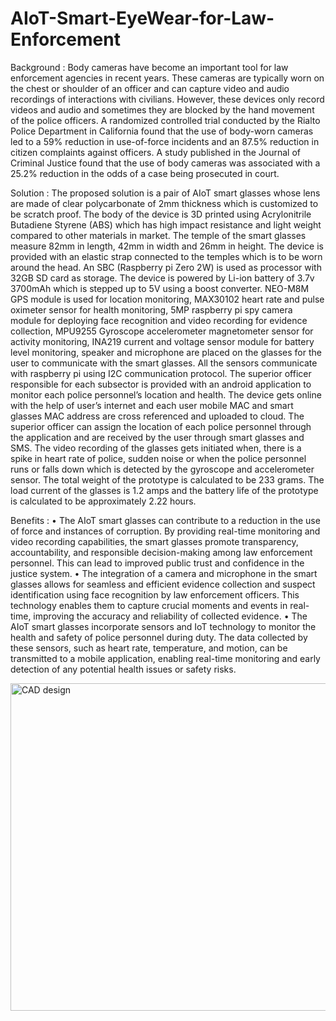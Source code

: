 # AIoT-Smart-EyeWear-for-Law-Enforcement
Background :
Body cameras have become an important tool for law enforcement agencies in recent years. These cameras are typically worn on the chest or shoulder of an officer and can capture video
and audio recordings of interactions with civilians. However, these devices only record videos and audio and sometimes they are blocked by the hand movement of the police officers. 
A randomized controlled trial conducted by the Rialto Police Department in California found that the use of body-worn cameras led to a 59% reduction in use-of-force incidents and an 
87.5% reduction in citizen complaints against officers. A study published in the Journal of Criminal Justice found that the use of body cameras was associated with a 25.2% reduction 
in the odds of a case being prosecuted in court. 

Solution :
The proposed solution is a pair of AIoT smart glasses whose lens are made of clear polycarbonate of 2mm thickness which is customized to be scratch proof. The body of the device is 3D 
printed using Acrylonitrile Butadiene Styrene (ABS) which has high impact resistance and light weight compared to other materials in market. The temple of the smart glasses measure 82mm 
in length, 42mm in width and 26mm in height. The device is provided with an elastic strap connected to the temples which is to be worn around the head. An SBC (Raspberry pi Zero 2W) is 
used as processor with 32GB SD card as storage. The device is powered by Li-ion battery of 3.7v 3700mAh which is stepped up to 5V using a boost converter. NEO-M8M GPS module is used for 
location monitoring, MAX30102 heart rate and pulse oximeter sensor for health monitoring, 5MP raspberry pi spy camera module for deploying face recognition and video recording for 
evidence collection, MPU9255 Gyroscope accelerometer magnetometer sensor for activity monitoring, INA219 current and voltage sensor module for battery level monitoring, speaker and 
microphone are placed on the glasses for the user to communicate with the smart glasses. All the sensors communicate with raspberry pi using I2C communication protocol. The superior 
officer responsible for each subsector is provided with an android application to monitor each police personnel’s location and health. The device gets online with the help of user’s 
internet and each user mobile MAC and smart glasses MAC address are cross referenced and uploaded to cloud. The superior officer can assign the location of each police personnel 
through the application and are received by the user through smart glasses and SMS. The video recording of the glasses gets initiated when, there is a spike in heart rate of police, 
sudden noise or when the police personnel runs or falls down which is detected by the gyroscope and accelerometer sensor. The total weight of the prototype is calculated to be 233 grams. The load current of the glasses is 1.2 amps and the battery life of the prototype is calculated to be approximately 2.22 hours.

Benefits :
•	The AIoT smart glasses can contribute to a reduction in the use of force and instances of corruption. By providing real-time monitoring and video recording capabilities, the smart 
glasses promote transparency, accountability, and responsible decision-making among law enforcement personnel. This can lead to improved public trust and confidence in the justice 
system.
•	The integration of a camera and microphone in the smart glasses allows for seamless and efficient evidence collection and suspect identification using face recognition by law 
enforcement officers. This technology enables them to capture crucial moments and events in real-time, improving the accuracy and reliability of collected evidence.
•	The AIoT smart glasses incorporate sensors and IoT technology to monitor the health and safety of police personnel during duty. The data collected by these sensors, such as heart 
rate, temperature, and motion, can be transmitted to a mobile application, enabling real-time monitoring and early detection of any potential health issues or safety risks.


<img width="524" alt="CAD design" src="https://github.com/OptiCops2023/AIoT-Smart-EyeWear-for-Law-Enforcement/assets/130657253/8fcc9e8e-f9e5-4ad7-9d51-f59895b5a4a5">
